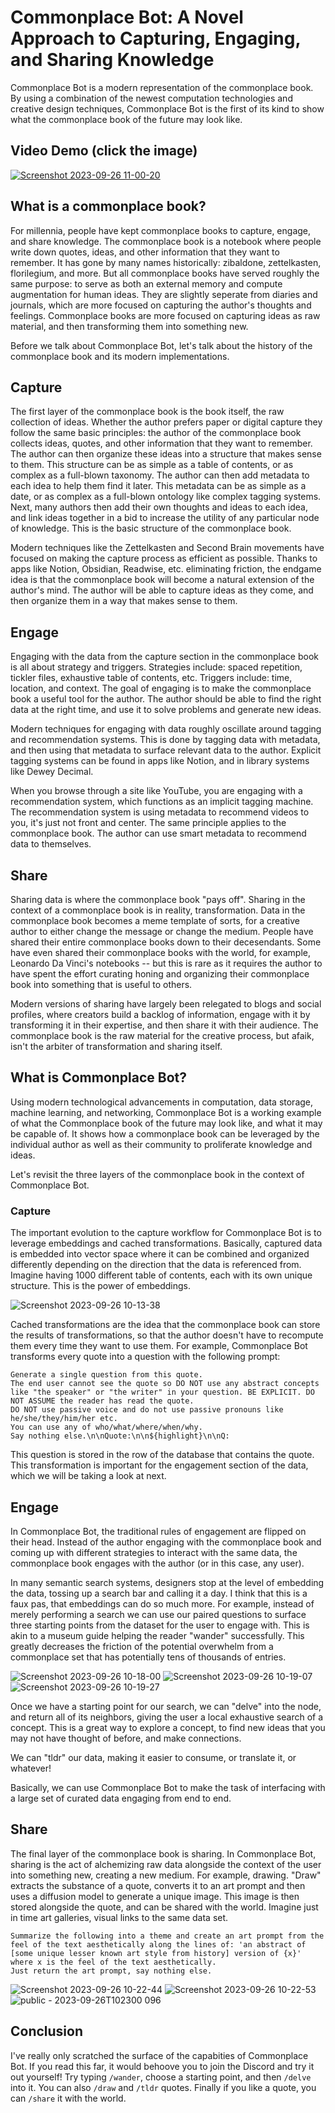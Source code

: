 # Commonplace Bot: A Novel Approach to Capturing, Engaging, and Sharing Knowledge

Commonplace Bot is a modern representation of the commonplace book. By using a combination of the newest computation technologies and creative design techniques, Commonplace Bot is the first of its kind to show what the commonplace book of the future may look like.


## Video Demo (click the image)

[![Screenshot 2023-09-26 11-00-20](https://github.com/bramses/commonplace-bot/assets/3282661/fe290697-453b-4294-9d0c-fefece1be85a)](https://youtu.be/7TgqMRz2r3M?si=CIavGQsykZXd3pna)


## What is a commonplace book?

For millennia, people have kept commonplace books to capture, engage, and share knowledge. The commonplace book is a notebook where people write down quotes, ideas, and other information that they want to remember. It has gone by many names historically: zibaldone, zettelkasten, florilegium, and more. But all commonplace books have served roughly the same purpose: to serve as both an external memory and compute augmentation for human ideas. They are slightly seperate from diaries and journals, which are more focused on capturing the author's thoughts and feelings. Commonplace books are more focused on capturing ideas as raw material, and then transforming them into something new.

Before we talk about Commonplace Bot, let's talk about the history of the commonplace book and its modern implementations.
## Capture

The first layer of the commonplace book is the book itself, the raw collection of ideas. Whether the author prefers paper or digital capture they follow the same basic principles: the author of the commonplace book collects ideas, quotes, and other information that they want to remember. The author can then organize these ideas into a structure that makes sense to them. This structure can be as simple as a table of contents, or as complex as a full-blown taxonomy. The author can then add metadata to each idea to help them find it later. This metadata can be as simple as a date, or as complex as a full-blown ontology like complex tagging systems. Next, many authors then add their own thoughts and ideas to each idea, and link ideas together in a bid to increase the utility of any particular node of knowledge. This is the basic structure of the commonplace book. 

Modern techniques like the Zettelkasten and Second Brain movements have focused on making the capture process as efficient as possible. Thanks to apps like Notion, Obsidian, Readwise, etc. eliminating friction, the endgame idea is that the commonplace book will become a natural extension of the author's mind. The author will be able to capture ideas as they come, and then organize them in a way that makes sense to them.

## Engage

Engaging with the data from the capture section in the commonplace book is all about strategy and triggers. Strategies include: spaced repetition, tickler files, exhaustive table of contents, etc. Triggers include: time, location, and context. The goal of engaging is to make the commonplace book a useful tool for the author. The author should be able to find the right data at the right time, and use it to solve problems and generate new ideas.

Modern techniques for engaging with data roughly oscillate around tagging and recommendation systems. This is done by tagging data with metadata, and then using that metadata to surface relevant data to the author. Explicit tagging systems can be found in apps like Notion, and in library systems like Dewey Decimal.

When you browse through a site like YouTube, you are engaging with a recommendation system, which functions as an implicit tagging machine. The recommendation system is using metadata to recommend videos to you, it's just not front and center. The same principle applies to the commonplace book. The author can use smart metadata to recommend data to themselves.

## Share

Sharing data is where the commonplace book "pays off". Sharing in the context of a commonplace book is in reality, transformation. Data in the commonplace book becomes a meme template of sorts, for a creative author to either change the message or change the medium. People have shared their entire commonplace books down to their decesendants. Some have even shared their commonplace books with the world, for example, Leonardo Da Vinci's notebooks -- but this is rare as it requires the author to have spent the effort curating honing and organizing their commonplace book into something that is useful to others.

Modern versions of sharing have largely been relegated to blogs and social profiles, where creators build a backlog of information, engage with it by transforming it in their expertise, and then share it with their audience. The commonplace book is the raw material for the creative process, but afaik, isn't the arbiter of transformation and sharing itself. 

## What is Commonplace Bot?

Using modern technological advancements in computation, data storage, machine learning, and networking, Commonplace Bot is a working example of what the Commonplace book of the future may look like, and what it may be capable of. It shows how a commonplace book can be leveraged by the individual author as well as their community to proliferate knowledge and ideas.

Let's revisit the three layers of the commonplace book in the context of Commonplace Bot.

### Capture

The important evolution to the capture workflow for Commonplace Bot is to leverage embeddings and cached transformations. Basically, captured data is embedded into vector space where it can be combined and organized differently depending on the direction that the data is referenced from. Imagine having 1000 different table of contents, each with its own unique structure. This is the power of embeddings. 

![Screenshot 2023-09-26 10-13-38](https://github.com/bramses/commonplace-bot/assets/3282661/9cb9e9fc-8d86-4677-96ea-f6d5e4c195e1)


Cached transformations are the idea that the commonplace book can store the results of transformations, so that the author doesn't have to recompute them every time they want to use them. For example, Commonplace Bot transforms every quote into a question with the following prompt:


```
Generate a single question from this quote.
The end user cannot see the quote so DO NOT use any abstract concepts like "the speaker" or "the writer" in your question. BE EXPLICIT. DO NOT ASSUME the reader has read the quote.
DO NOT use passive voice and do not use passive pronouns like he/she/they/him/her etc.
You can use any of who/what/where/when/why.
Say nothing else.\n\nQuote:\n\n${highlight}\n\nQ:
```

This question is stored in the row of the database that contains the quote. This transformation is important for the engagement section of the data, which we will be taking a look at next.

## Engage

In Commonplace Bot, the traditional rules of engagement are flipped on their head. Instead of the author engaging with the commonplace book and coming up with different strategies to interact with the same data, the commonplace book engages with the author (or in this case, any user). 

In many semantic search systems, designers stop at the level of embedding the data, tossing up a search bar and calling it a day. I think that this is a faux pas, that embeddings can do so much more. For example, instead of merely performing a search we can use our paired questions to surface three starting points from the dataset for the user to engage with. This is akin to a museum guide helping the reader "wander" successfully. This greatly decreases the friction of the potential overwhelm from a commonplace set that has potentially tens of thousands of entries.

![Screenshot 2023-09-26 10-18-00](https://github.com/bramses/commonplace-bot/assets/3282661/7f5c38e7-93d2-4278-8dd4-68957b22d695)
![Screenshot 2023-09-26 10-19-07](https://github.com/bramses/commonplace-bot/assets/3282661/47e67612-a507-40c9-969c-13ad0f134d83)
![Screenshot 2023-09-26 10-19-27](https://github.com/bramses/commonplace-bot/assets/3282661/130ef61b-7aef-4a91-b232-0897391ae702)



Once we have a starting point for our search, we can "delve" into the node, and return all of its neighbors, giving the user a local exhaustive search of a concept. This is a great way to explore a concept, to find new ideas that you may not have thought of before, and make connections.

We can "tldr" our data, making it easier to consume, or translate it, or whatever! 

Basically, we can use Commonplace Bot to make the task of interfacing with a large set of curated data engaging from end to end.


## Share

The final layer of the commonplace book is sharing. In Commonplace Bot, sharing is the act of alchemizing raw data alongside the context of the user into something new, creating a new medium. For example, drawing. "Draw" extracts the substance of a quote, converts it to an art prompt and then uses a diffusion model to generate a unique image. This image is then stored alongside the quote, and can be shared with the world. Imagine just in time art galleries, visual links to the same data set. 

```
Summarize the following into a theme and create an art prompt from the feel of the text aesthetically along the lines of: 'an abstract of [some unique lesser known art style from history] version of {x}' where x is the feel of the text aesthetically.
Just return the art prompt, say nothing else.
```

![Screenshot 2023-09-26 10-22-44](https://github.com/bramses/commonplace-bot/assets/3282661/4d1bb429-6540-4cc1-a6d9-5128b78c36e6)
![Screenshot 2023-09-26 10-22-53](https://github.com/bramses/commonplace-bot/assets/3282661/3d5cb8c5-bd06-4739-bc4b-90ba2468c272)
![public - 2023-09-26T102300 096](https://github.com/bramses/commonplace-bot/assets/3282661/b8ac8d27-52a0-41d0-8c39-17010a770215)


## Conclusion

I've really only scratched the surface of the capabities of Commonplace Bot. If you read this far, it would behoove you to join the Discord and try it out yourself! Try typing `/wander`, choose a starting point, and then `/delve` into it. You can also `/draw` and `/tldr` quotes. Finally if you like a quote, you can `/share` it with the world.

